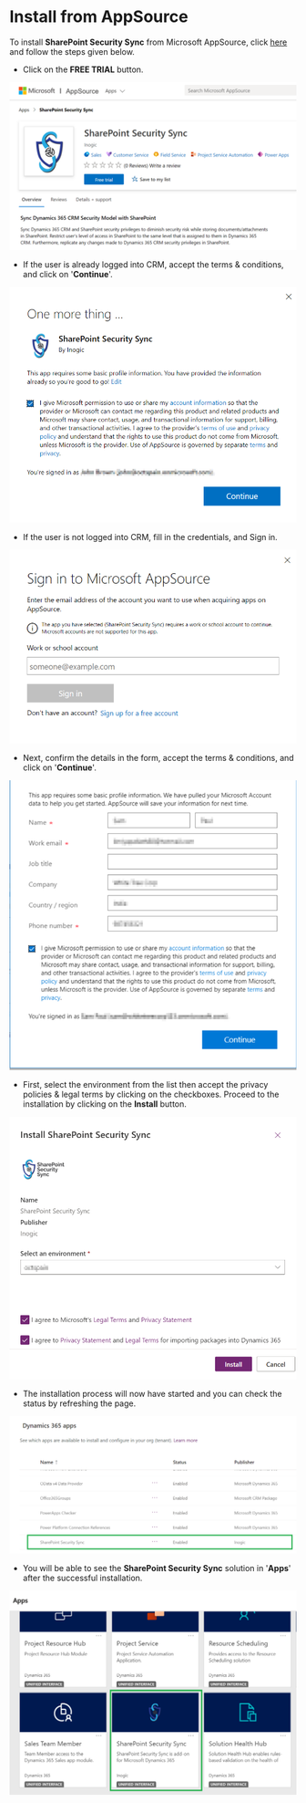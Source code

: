 # Install from AppSource

To install **SharePoint Security Sync** from Microsoft AppSource, click [here](https://appsource.microsoft.com/en-gb/product/dynamics-365/inogic.sync-dynamics-365-sharepoint-security-model?tab=Overview) and follow the steps given below.

* Click on the **FREE TRIAL** button.

![](<../../.gitbook/assets/1 (392).png>)

* If the user is already logged into CRM, accept the terms & conditions, and click on '**Continue**'.

![](<../../.gitbook/assets/2 (41).png>)

* If the user is not logged into CRM, fill in the credentials, and Sign in.

![](<../../.gitbook/assets/3 (34).png>)

* Next, confirm the details in the form, accept the terms & conditions, and click on '**Continue**'.

![](<../../.gitbook/assets/4 (24).png>)

* First, select the environment from the list then accept the privacy policies & legal terms by clicking on the checkboxes. Proceed to the installation by clicking on the **Install** button.

![](<../../.gitbook/assets/5 (5).png>)

* The installation process will now have started and you can check the status by refreshing the page.

![](../../.gitbook/assets/6.png)

* You will be able to see the **SharePoint Security Sync** solution in '**Apps**' after the successful installation.

![](<../../.gitbook/assets/7 (20).png>)
